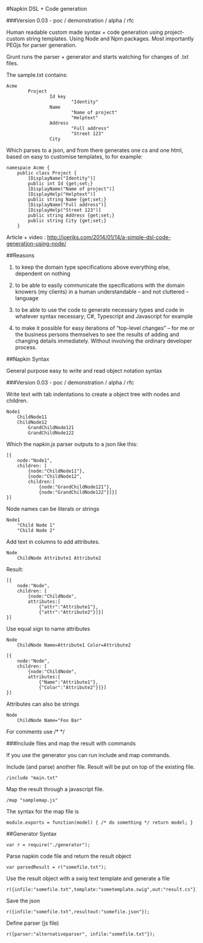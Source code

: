 #Napkin DSL + Code generation

###Version 0.03 - poc / demonstration / alpha / rfc

Human readable custom made syntax + code generation using project-custom string templates. Using Node and Npm packages. Most importantly PEGjs for parser generation. 

Grunt runs the parser + generator and starts watching for changes of .txt files.

The sample.txt contains:

	Acme
			Project
					Id key
							"Identity"
					Name
							"Name of project"
							"Helptext"
					Address
							"Full address"
							"Street 123"
					City
					

Which parses to a json, and from there generates one cs and one html, based on easy to customise templates, to for example:

	namespace Acme {        
        public class Project { 
			[DisplayName("Identity")]
			public int Id {get;set;}
			[DisplayName("Name of project")]
			[DisplayHelp("Helptext")]
			public string Name {get;set;}
			[DisplayName("Full address")]
			[DisplayHelp("Street 123")]
			public string Address {get;set;}
			public string City {get;set;}
        }					
					
Article + video : http://joeriks.com/2014/01/14/a-simple-dsl-code-generation-using-node/

##Reasons

1) to keep the domain type specifications above everything else, dependent on nothing

2) to be able to easily communicate the specifications with the domain knowers (my clients) in a human understandable – and not cluttered – language

3) to be able to use the code to generate necessary types and code in whatever syntax necessary; C#, Typescript and Javascript for example

4) to make it possible for easy iterations of “top-level changes” – for me or the business persons themselves to see the results of adding and changing details immediately. Without involving the ordinary developer process.

##Napkin Syntax

General purpose easy to write and read object notation syntax

###Version 0.03 - poc / demonstration / alpha / rfc

Write text with tab indentations to create a object tree with nodes and children.

	Node1
		ChildNode11
		ChildNode12
			GrandChildNode121
			GrandChildNode122

Which the napkin.js parser outputs to a json like this:

	[{
		node:"Node1",
		children: [
			{node:"ChildNode11"},
			{node:"ChildNode12",
			children:[
				{node:"GrandChildNode121"},
				{node:"GrandChildNode122"}]}]
	}]

Node names can be literals or strings

	Node1
		"Child Node 1"
		"Child Node 2"

Add text in columns to add attributes.

	Node
		ChildNode Attribute1 Attribute2

Result:

	[{
		node:"Node",
		children: [
			{node:"ChildNode",
			attributes:[
				{"attr":"Attribute1"},
				{"attr":"Attribute2"}]}]
	}]

Use equal sign to name attributes

	Node
		ChildNode Name=Attribute1 Color=Attribute2

	[{
		node:"Node",
		children: [
			{node:"ChildNode",
			attributes:[
				{"Name":"Attribute1"},
				{"Color":"Attribute2"}]}]
	}]

Attributes can also be strings

	Node
		ChildNode Name="Foo Bar"

For comments use /* */

###Include files and map the result with commands

If you use the generator you can run include and map commands.

Include (and parse) another file. Result will be put on top of the existing file.

	/include "main.txt"

Map the result through a javascript file.

	/map "samplemap.js"

The syntax for the map file is 

	module.exports = function(model) { /* do something */ return model; }

##Generator Syntax

	var r = require("./generator");

Parse napkin code file and return the result object

	var parsedResult = r("somefile.txt");

Use the result object with a swig text template and generate a file

	r({infile:"somefile.txt",template:"sometemplate.swig",out:"result.cs"});

Save the json

	r({infile:"somefile.txt",resultout:"somefile.json"});

Define parser (js file)

	r({parser:"alternativeparser", infile:"somefile.txt"});

